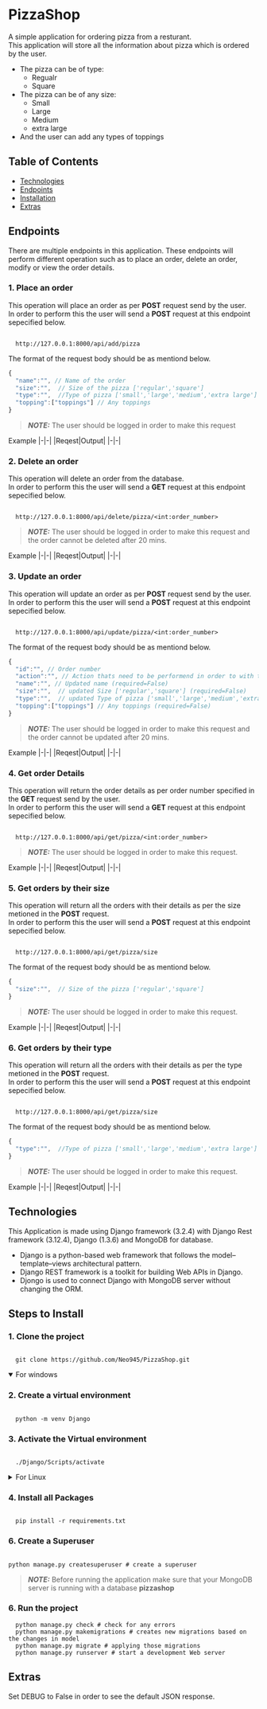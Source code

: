 <!-- Documentation -->
<!-- •	Proper documentation for each of the API endpoints 
and the accepted response for each endpoint should be 
mentioned in a README file on the repo. -->
<!-- •	Include the steps to run the project as well -->
# PizzaShop
A simple application for ordering pizza from a resturant.<br/> This application will store all the information about pizza which is ordered by the user.
- The pizza can be of type:
  - Regualr
  - Square
- The pizza can be of any size:
  - Small
  - Large
  - Medium
  - extra large
- And the user can add any types of toppings


## Table of Contents
- [Technologies](#technologies)
- [Endpoints](#endpoints)
- [Installation](#steps-to-install)
- [Extras](#extras)

## Endpoints
There are multiple endpoints in this application. These endpoints will perform different operation such as to place an order, delete an order, modify or view the order details.
### 1. Place an order
This operation will place an order as per **POST** request send by the user.<br/> 
In order to perform this the user will send a **POST** request at this endpoint sepecified below.
```

  http://127.0.0.1:8000/api/add/pizza

```
The format of the request body should be as mentiond below.
```javascript
{
  "name":"", // Name of the order
  "size":"",  // Size of the pizza ['regular','square']
  "type":"",  //Type of pizza ['small','large','medium','extra large']
  "topping":["toppings"] // Any toppings
}
```

> **_NOTE:_** The user should be logged in order to make this request

Example
|-|-|
|Reqest|Output|
|-|-|

### 2. Delete an order
This operation will delete an order from the database.<br/>
In order to perform this the user will send a **GET** request at this endpoint sepecified below.
```

  http://127.0.0.1:8000/api/delete/pizza/<int:order_number>

```
> **_NOTE:_** The user should be logged in order to make this request and the order cannot be deleted after 20 mins.

Example
|-|-|
|Reqest|Output|
|-|-|

### 3. Update an order
This operation will update an order as per **POST** request send by the user.<br/> 
In order to perform this the user will send a **POST** request at this endpoint sepecified below.
```

  http://127.0.0.1:8000/api/update/pizza/<int:order_number>

```
The format of the request body should be as mentiond below.
```javascript
{
  "id":"", // Order number
  "action":"", // Action thats need to be performend in order to with the toppings ['add','remove']
  "name":"", // Updated name (required=False)
  "size":"",  // updated Size ['regular','square'] (required=False)
  "type":"",  // updated Type of pizza ['small','large','medium','extra large'] (required=False)
  "topping":["toppings"] // Any toppings (required=False)
}
```

> **_NOTE:_** The user should be logged in order to make this request and the order cannot be updated after 20 mins.

Example
|-|-|
|Reqest|Output|
|-|-|

### 4. Get order Details
This operation will return the order details as per order number specified in the **GET** request send by the user.<br/> 
In order to perform this the user will send a **GET** request at this endpoint sepecified below.
```

  http://127.0.0.1:8000/api/get/pizza/<int:order_number>

```
> **_NOTE:_** The user should be logged in order to make this request.

Example
|-|-|
|Reqest|Output|
|-|-|

### 5. Get orders by their size
This operation will return all the orders with their details as per the size metioned in the **POST** request.<br/> 
In order to perform this the user will send a **POST** request at this endpoint sepecified below.
```

  http://127.0.0.1:8000/api/get/pizza/size

```
The format of the request body should be as mentiond below.
```javascript
{
  "size":"",  // Size of the pizza ['regular','square']
}
```
> **_NOTE:_** The user should be logged in order to make this request.

Example
|-|-|
|Reqest|Output|
|-|-|

### 6. Get orders by their type
This operation will return all the orders with their details as per the type metioned in the **POST** request.<br/> 
In order to perform this the user will send a **POST** request at this endpoint sepecified below.
```

  http://127.0.0.1:8000/api/get/pizza/size

```
The format of the request body should be as mentiond below.
```javascript
{
  "type":"",  //Type of pizza ['small','large','medium','extra large']
}
```
> **_NOTE:_** The user should be logged in order to make this request.

Example
|-|-|
|Reqest|Output|
|-|-|

## Technologies
This Application is made using Django framework (3.2.4) with Django Rest framework (3.12.4), Django (1.3.6) and MongoDB for database.<br/>
- Django is a python-based web framework that follows the model–template–views architectural pattern.<br/>
- Django REST framework is a toolkit for building Web APIs in Django.<br/>
- Djongo is used to connect Django with MongoDB server without changing the ORM.<br/>

## Steps to Install
### 1. Clone the project

```
  
  git clone https://github.com/Neo945/PizzaShop.git

```

<details open>
  <summary> For windows</summary>
  
### 2. Create a virtual environment

  ```
  
    python -m venv Django

  ```
### 3. Activate the Virtual environment

  ```
  
    ./Django/Scripts/activate

  ```
</details>
<details>
  
<summary> For Linux</summary>

### 2. Create a virtual environment

  ```
  
    virtualenv Django
  
  ```

### 3. Activate the Virtual environment

  ```
  
    source Django/bin/activate
  
  ```
</details>

### 4. Install all Packages
```

  pip install -r requirements.txt

```

### 6. Create a Superuser
```

python manage.py createsuperuser # create a superuser

```
> **_NOTE:_** Before running the application make sure that your MongoDB server is running with a database **pizzashop**
### 6. Run the project
```
  python manage.py check # check for any errors
  python manage.py makemigrations # creates new migrations based on the changes in model
  python manage.py migrate # applying those migrations
  python manage.py runserver # start a development Web server

```
## Extras
Set DEBUG to False in order to see the default JSON response.
